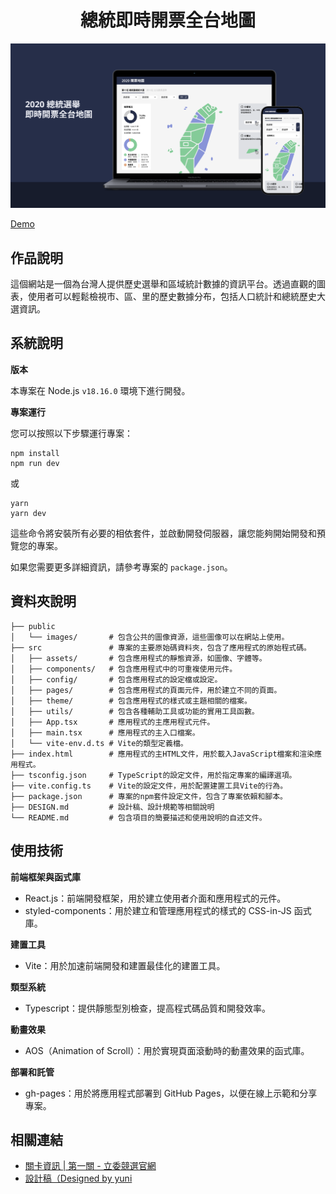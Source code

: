 <div align="center">

# 總統即時開票全台地圖

![總統即時開票全台地圖](public/images/cover.png)

</div>

[Demo](https://timingjl.github.io/legislative-campaign-official-website-by-jhen/)

## 作品說明

這個網站是一個為台灣人提供歷史選舉和區域統計數據的資訊平台。透過直觀的圖表，使用者可以輕鬆檢視市、區、里的歷史數據分布，包括人口統計和總統歷史大選資訊。

## 系統說明

**版本**

本專案在 Node.js `v18.16.0` 環境下進行開發。

**專案運行**

您可以按照以下步驟運行專案：

```shell
npm install
npm run dev
```

或

```shell
yarn
yarn dev
```

這些命令將安裝所有必要的相依套件，並啟動開發伺服器，讓您能夠開始開發和預覽您的專案。

如果您需要更多詳細資訊，請參考專案的 `package.json`。

## 資料夾說明

```shell
├── public
│   └── images/       # 包含公共的圖像資源，這些圖像可以在網站上使用。
├── src               # 專案的主要原始碼資料夾，包含了應用程式的原始程式碼。
│   ├── assets/       # 包含應用程式的靜態資源，如圖像、字體等。
│   ├── components/   # 包含應用程式中的可重複使用元件。
│   ├── config/       # 包含應用程式的設定檔或設定。
│   ├── pages/        # 包含應用程式的頁面元件，用於建立不同的頁面。
│   ├── theme/        # 包含應用程式的樣式或主題相關的檔案。
│   ├── utils/        # 包含各種輔助工具或功能的實用工具函數。
│   ├── App.tsx       # 應用程式的主應用程式元件。
│   ├── main.tsx      # 應用程式的主入口檔案。
│   └── vite-env.d.ts # Vite的類型定義檔。
├── index.html        # 應用程式的主HTML文件，用於載入JavaScript檔案和渲染應用程式。
├── tsconfig.json     # TypeScript的設定文件，用於指定專案的編譯選項。
├── vite.config.ts    # Vite的設定文件，用於配置建置工具Vite的行為。
├── package.json      # 專案的npm套件設定文件，包含了專案依賴和腳本。
├── DESIGN.md         # 設計稿、設計規範等相關說明
└── README.md         # 包含項目的簡要描述和使用說明的自述文件。
```

## 使用技術

**前端框架與函式庫**

- React.js：前端開發框架，用於建立使用者介面和應用程式的元件。
- styled-components：用於建立和管理應用程式的樣式的 CSS-in-JS 函式庫。

**建置工具**

- Vite：用於加速前端開發和建置最佳化的建置工具。

**類型系統**

- Typescript：提供靜態型別檢查，提高程式碼品質和開發效率。

**動畫效果**

- AOS（Animation of Scroll）：用於實現頁面滾動時的動畫效果的函式庫。

**部署和託管**

- gh-pages：用於將應用程式部署到 GitHub Pages，以便在線上示範和分享專案。

## 相關連結

- [關卡資訊 | 第一關 - 立委競選官網](https://chalk-freedom-ec6.notion.site/814fe6ddc85f47b2964aceec422ad4cb)
- [設計稿（Designed by yuni](https://www.figma.com/file/Caoi6yMxwbeKMneS5tsCt6/開票地圖?type=design&node-id=66%3A3043&mode=design&t=5N4mw68gAfagODaM-1)
